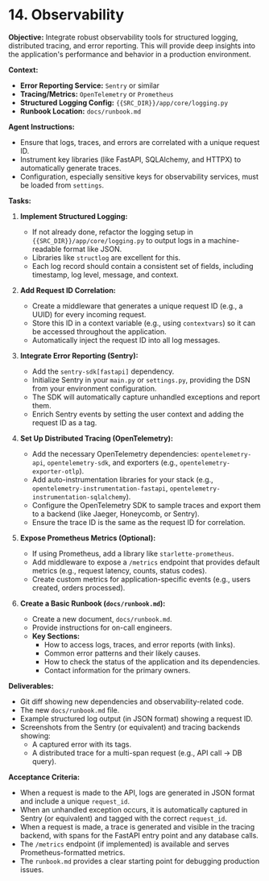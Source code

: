# 14. Observability

**Objective:**
Integrate robust observability tools for structured logging, distributed tracing, and error reporting. This will provide deep insights into the application's performance and behavior in a production environment.

**Context:**
- **Error Reporting Service:** `Sentry` or similar
- **Tracing/Metrics:** `OpenTelemetry` or `Prometheus`
- **Structured Logging Config:** `{{SRC_DIR}}/app/core/logging.py`
- **Runbook Location:** `docs/runbook.md`

**Agent Instructions:**
-   Ensure that logs, traces, and errors are correlated with a unique request ID.
-   Instrument key libraries (like FastAPI, SQLAlchemy, and HTTPX) to automatically generate traces.
-   Configuration, especially sensitive keys for observability services, must be loaded from `settings`.

**Tasks:**

1.  **Implement Structured Logging:**
    -   If not already done, refactor the logging setup in `{{SRC_DIR}}/app/core/logging.py` to output logs in a machine-readable format like JSON.
    -   Libraries like `structlog` are excellent for this.
    -   Each log record should contain a consistent set of fields, including timestamp, log level, message, and context.

2.  **Add Request ID Correlation:**
    -   Create a middleware that generates a unique request ID (e.g., a UUID) for every incoming request.
    -   Store this ID in a context variable (e.g., using `contextvars`) so it can be accessed throughout the application.
    -   Automatically inject the request ID into all log messages.

3.  **Integrate Error Reporting (Sentry):**
    -   Add the `sentry-sdk[fastapi]` dependency.
    -   Initialize Sentry in your `main.py` or `settings.py`, providing the DSN from your environment configuration.
    -   The SDK will automatically capture unhandled exceptions and report them.
    -   Enrich Sentry events by setting the user context and adding the request ID as a tag.

4.  **Set Up Distributed Tracing (OpenTelemetry):**
    -   Add the necessary OpenTelemetry dependencies: `opentelemetry-api`, `opentelemetry-sdk`, and exporters (e.g., `opentelemetry-exporter-otlp`).
    -   Add auto-instrumentation libraries for your stack (e.g., `opentelemetry-instrumentation-fastapi`, `opentelemetry-instrumentation-sqlalchemy`).
    -   Configure the OpenTelemetry SDK to sample traces and export them to a backend (like Jaeger, Honeycomb, or Sentry).
    -   Ensure the trace ID is the same as the request ID for correlation.

5.  **Expose Prometheus Metrics (Optional):**
    -   If using Prometheus, add a library like `starlette-prometheus`.
    -   Add middleware to expose a `/metrics` endpoint that provides default metrics (e.g., request latency, counts, status codes).
    -   Create custom metrics for application-specific events (e.g., users created, orders processed).

6.  **Create a Basic Runbook (`docs/runbook.md`):**
    -   Create a new document, `docs/runbook.md`.
    -   Provide instructions for on-call engineers.
    -   **Key Sections:**
        -   How to access logs, traces, and error reports (with links).
        -   Common error patterns and their likely causes.
        -   How to check the status of the application and its dependencies.
        -   Contact information for the primary owners.

**Deliverables:**
-   Git diff showing new dependencies and observability-related code.
-   The new `docs/runbook.md` file.
-   Example structured log output (in JSON format) showing a request ID.
-   Screenshots from the Sentry (or equivalent) and tracing backends showing:
    -   A captured error with its tags.
    -   A distributed trace for a multi-span request (e.g., API call -> DB query).

**Acceptance Criteria:**
-   When a request is made to the API, logs are generated in JSON format and include a unique `request_id`.
-   When an unhandled exception occurs, it is automatically captured in Sentry (or equivalent) and tagged with the correct `request_id`.
-   When a request is made, a trace is generated and visible in the tracing backend, with spans for the FastAPI entry point and any database calls.
-   The `/metrics` endpoint (if implemented) is available and serves Prometheus-formatted metrics.
-   The `runbook.md` provides a clear starting point for debugging production issues.
